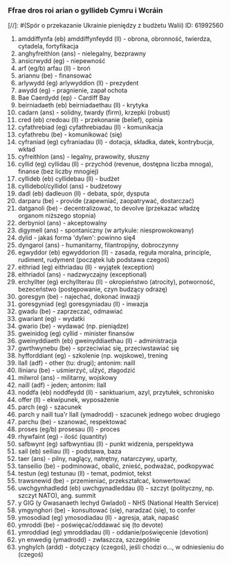 ### Ffrae dros roi arian o gyllideb Cymru i Wcráin
[//]: #(Spór o przekazanie Ukrainie pieniędzy z budżetu Walii)
ID: 61992560

1. amddiffynfa (eb) amddiffynfeydd (ll) - obrona, obronność, twierdza, cytadela, fortyfikacja
1. anghyfreithlon (ans) - nielegalny, bezprawny
1. ansicrwydd (eg) - niepewność
1. arf (eg/b) arfau (ll) - broń
1. ariannu (be) - finansować
1. arlywydd (eg) arlywyddion (ll) - prezydent <!-- Arlywydd Wcráin yw Zelensky -->
1. awydd (eg) - pragnienie, zapał ochota
1. Bae Caerdydd (ep) - Cardiff Bay
1. beirniadaeth (eb) beirniadaethau (ll) - krytyka
1. cadarn (ans) - solidny, twardy (firm), krzepki (robust)
1. cred (eb) credoau (ll) - przekonanie (belief), opinia
1. cyfathrebiad (eg) cyfathrebiadau (ll) - komunikacja
1. cyfathrebu (be) - komunikować (się)
1. cyfraniad (eg) cyfraniadau (ll) - dotacja, składka, datek, kontrybucja, wkład
1. cyfreithlon (ans) - legalny, prawowity, słuszny
1. cyllid (eg) cyllidau (ll) - przychód (revenue, dostępna liczba mnoga), finanse (bez liczby mnogiej)
1. cyllideb (eb) cyllidebau (ll) - budżet
1. cyllidebol/cyllidol (ans) - budżetowy
1. dadl (eb) dadleuon (ll) - debata, spór, dysputa
1. darparu (be) - provide (zapewniać, zaopatrywać, dostarczać)
1. datganoli (be) - decentralizować, to devolve (przekazać władzę organom niższego stopnia)
1. derbyniol (ans) - akceptowalny
1. digymell (ans) - spontaniczny (w artykule: niesprowokowany)
1. dylid - jakaś forma 'dylwn': powinno się4
1. dyngarol (ans) - humanitarny, filantropijny, dobroczynny
1. egwyddor (eb) egwyddorion (ll) - zasada, reguła moralna, principle, rudiment, rudyment (początek lub podstawa czegoś)
1. eithriad (eg) eithriadau (ll) - wyjątek (exception)
1. eithriadol (ans) - nadzwyczajny (exceptional)
1. erchyllter (eg) erchyllterau (ll) - okropieństwo (atrocity), potworność, bezeceństwo (postępowanie, czyn budzący odrazę)
1. goresgyn (be) - najechać, dokonać inwazji
1. goresgyniad (eg) goresgyniadau (ll) - inwazja
1. gwadu (be) - zaprzeczać, odmawiać
1. gwariant (eg) - wydatki
1. gwario (be) - wydawać (np. pieniądze) 
1. gweinidog (eg) cyllid - minister finansów
1. gweinyddiaeth (eb) gweinyddiaethau (ll) - administracja
1. gwrthwynebu (be) - sprzeciwiać się, przeciwstawiać się
1. hyfforddiant (eg) - szkolenie (np. wojskowe), trening
1. llall (adf) - other (tu: drugi); antonim: naill
1. lliniaru (be) - uśmierzyć, ulżyć, złagodzić
1. milwrol (ans) - militarny, wojskowy
1. naill (adf) - jeden; antonim: llall
1. noddfa (eb) noddfeydd (ll) - sanktuarium, azyl, przytułek, schronisko
1. offer (ll) - ekwipunek, wyposażenie
1. parch (eg) - szacunek
1. parch y naill tua'r llall (ymadrodd) - szacunek jednego wobec drugiego
1. parchu (be) - szanować, respektować
1. proses (eg/b) prosesau (ll) - proces
1. rhywfaint (eg) - ilość (quantity)
1. safbwynt (eg) safbwyntiau (ll) - punkt widzenia, perspektywa
1. sail (eb) seiliau (ll) - podstawa, baza
1. taer (ans) - pilny, naglący, natrętny, natarczywy, uparty, 
1. tanseilio (be) - podminować, obalić, znieść, podważać, podkopywać
1. testun (eg) testunau (ll) - temat, podmiot, tekst
1. trawsnewid (be) - przemieniać, przekształcać, konwertować
1. uwchgynhadledd (eb) uwchgynadleddau (ll) - szczyt (polityczny, np. szczyt NATO), ang. summit <!-- w liczbie mnogiej nh w gynh zmienia się w samo n - to nie błąd -->
1. y GIG (y Gwasanaeth Iechyd Gwladol) - NHS (National Health Service)
1. ymgynghori (be) - konsultować (się), naradzać (się), to confer
1. ymosodiad (eg) ymosodiadau (ll) - agresja, atak, napaść
1. ymroddi (be) - poświęcać/oddawać się (to devote)
1. ymroddiad (eg) ymroddiadau (ll) - oddanie/poświęcenie (devotion)
1. yn enwedig (ymadrodd) - zwłaszcza, szczególnie
1. ynghylch (ardd) - dotyczący (czegoś), jeśli chodzi o..., w odniesieniu do (czegoś)